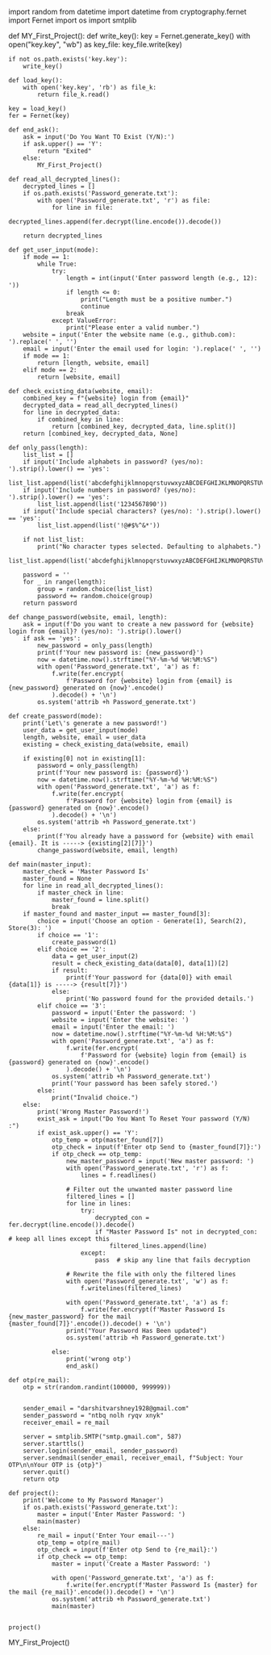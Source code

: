 import random
from datetime import datetime
from cryptography.fernet import Fernet
import os
import smtplib


def MY_First_Project():
    def write_key():
        key = Fernet.generate_key()
        with open("key.key", "wb") as key_file:
            key_file.write(key)

    if not os.path.exists('key.key'):
        write_key()

    def load_key():
        with open('key.key', 'rb') as file_k:
            return file_k.read()

    key = load_key()
    fer = Fernet(key)

    def end_ask():
        ask = input('Do You Want TO Exist (Y/N):')
        if ask.upper() == 'Y':
            return "Exited"
        else:
            MY_First_Project()

    def read_all_decrypted_lines():
        decrypted_lines = []
        if os.path.exists('Password_generate.txt'):
            with open('Password_generate.txt', 'r') as file:
                for line in file:
                    decrypted_lines.append(fer.decrypt(line.encode()).decode())
          
        return decrypted_lines

    def get_user_input(mode):
        if mode == 1:
            while True:
                try:
                    length = int(input('Enter password length (e.g., 12): '))
                    if length <= 0:
                        print("Length must be a positive number.")
                        continue
                    break
                except ValueError:
                    print("Please enter a valid number.")
        website = input('Enter the website name (e.g., github.com): ').replace(' ', '')
        email = input('Enter the email used for login: ').replace(' ', '')
        if mode == 1:
            return [length, website, email]
        elif mode == 2:
            return [website, email]

    def check_existing_data(website, email):
        combined_key = f"{website} login from {email}"
        decrypted_data = read_all_decrypted_lines()
        for line in decrypted_data:
            if combined_key in line:
                return [combined_key, decrypted_data, line.split()]
        return [combined_key, decrypted_data, None]

    def only_pass(length):
        list_list = []
        if input('Include alphabets in password? (yes/no): ').strip().lower() == 'yes':
            list_list.append(list('abcdefghijklmnopqrstuvwxyzABCDEFGHIJKLMNOPQRSTUVWXYZ'))
        if input('Include numbers in password? (yes/no): ').strip().lower() == 'yes':
            list_list.append(list('1234567890'))
        if input('Include special characters? (yes/no): ').strip().lower() == 'yes':
            list_list.append(list('!@#$%^&*'))

        if not list_list:
            print("No character types selected. Defaulting to alphabets.")
            list_list.append(list('abcdefghijklmnopqrstuvwxyzABCDEFGHIJKLMNOPQRSTUVWXYZ'))

        password = ''
        for _ in range(length):
            group = random.choice(list_list)
            password += random.choice(group)
        return password

    def change_password(website, email, length):
        ask = input(f'Do you want to create a new password for {website} login from {email}? (yes/no): ').strip().lower()
        if ask == 'yes':
            new_password = only_pass(length)
            print(f'Your new password is: {new_password}')
            now = datetime.now().strftime("%Y-%m-%d %H:%M:%S")
            with open('Password_generate.txt', 'a') as f:
                f.write(fer.encrypt(
                    f'Password for {website} login from {email} is {new_password} generated on {now}'.encode()
                ).decode() + '\n')
            os.system('attrib +h Password_generate.txt')

    def create_password(mode):
        print('Let\'s generate a new password!')
        user_data = get_user_input(mode)
        length, website, email = user_data
        existing = check_existing_data(website, email)

        if existing[0] not in existing[1]:
            password = only_pass(length)
            print(f'Your new password is: {password}')
            now = datetime.now().strftime("%Y-%m-%d %H:%M:%S")
            with open('Password_generate.txt', 'a') as f:
                f.write(fer.encrypt(
                    f'Password for {website} login from {email} is {password} generated on {now}'.encode()
                ).decode() + '\n')
            os.system('attrib +h Password_generate.txt')
        else:
            print(f'You already have a password for {website} with email {email}. It is -----> {existing[2][7]}')
            change_password(website, email, length)

    def main(master_input):
        master_check = 'Master Password Is'
        master_found = None
        for line in read_all_decrypted_lines():
            if master_check in line:
                master_found = line.split()
                break
        if master_found and master_input == master_found[3]:
            choice = input('Choose an option - Generate(1), Search(2), Store(3): ')
            if choice == '1':
                create_password(1)
            elif choice == '2':
                data = get_user_input(2)
                result = check_existing_data(data[0], data[1])[2]
                if result:
                    print(f'Your password for {data[0]} with email {data[1]} is -----> {result[7]}')
                else:
                    print('No password found for the provided details.')
            elif choice == '3':
                password = input('Enter the password: ')
                website = input('Enter the website: ')
                email = input('Enter the email: ')
                now = datetime.now().strftime("%Y-%m-%d %H:%M:%S")
                with open('Password_generate.txt', 'a') as f:
                    f.write(fer.encrypt(
                        f'Password for {website} login from {email} is {password} generated on {now}'.encode()
                    ).decode() + '\n')
                os.system('attrib +h Password_generate.txt')
                print('Your password has been safely stored.')
            else:
                print("Invalid choice.")
        else:
            print('Wrong Master Password!')
            exist_ask = input("Do You Want To Reset Your password (Y/N)  :")
            if exist_ask.upper() == 'Y':
                otp_temp = otp(master_found[7])
                otp_check = input(f'Enter otp Send to {master_found[7]}:')
                if otp_check == otp_temp:
                    new_master_password = input('New master password: ')
                    with open('Password_generate.txt', 'r') as f:
                        lines = f.readlines()
            
                    # Filter out the unwanted master password line
                    filtered_lines = []
                    for line in lines:
                        try:
                            decrypted_con = fer.decrypt(line.encode()).decode()
                            if "Master Password Is" not in decrypted_con:  # keep all lines except this
                                filtered_lines.append(line)
                        except:
                            pass  # skip any line that fails decryption

                    # Rewrite the file with only the filtered lines
                    with open('Password_generate.txt', 'w') as f:
                        f.writelines(filtered_lines)
                    
                    with open('Password_generate.txt', 'a') as f:
                        f.write(fer.encrypt(f'Master Password Is {new_master_password} for the mail {master_found[7]}'.encode()).decode() + '\n')
                    print("Your Password Has Been updated")
                    os.system('attrib +h Password_generate.txt')
                    
                else:
                    print('wrong otp')
                    end_ask()
                                        
    def otp(re_mail):
        otp = str(random.randint(100000, 999999))
       

        sender_email = "darshitvarshney1928@gmail.com"
        sender_password = "ntbq nolh ryqv xnyk"   
        receiver_email = re_mail

        server = smtplib.SMTP("smtp.gmail.com", 587)
        server.starttls()
        server.login(sender_email, sender_password)
        server.sendmail(sender_email, receiver_email, f"Subject: Your OTP\n\nYour OTP is {otp}")
        server.quit()
        return otp

    def project():
        print('Welcome to My Password Manager')
        if os.path.exists('Password_generate.txt'):
            master = input('Enter Master Password: ')
            main(master)
        else:
            re_mail = input('Enter Your email---')
            otp_temp = otp(re_mail)
            otp_check = input(f'Enter otp Send to {re_mail}:')
            if otp_check == otp_temp:
                master = input('Create a Master Password: ')

                with open('Password_generate.txt', 'a') as f:
                    f.write(fer.encrypt(f'Master Password Is {master} for the mail {re_mail}'.encode()).decode() + '\n')
                os.system('attrib +h Password_generate.txt')
                main(master)


    project()

MY_First_Project()
